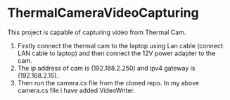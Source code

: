 # ThermalCameraVideoCapturing
This project is capable of capturing video from Thermal Cam.

1. Firstly connect the thermal cam to the laptop using Lan cable (connect LAN cable to laptop) and then connect the 12V power adapter to the cam.
2. The ip address of cam is (192.168.2.250) and ipv4 gateway is (192.168.2.15).
3. Then run the camera.cs file from the cloned repo. In my above camera.cs file i have added VideoWriter.

